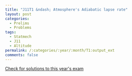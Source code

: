 ```yaml
---
title: "J11T1 &ndash; Atmosphere's Adiabatic lapse rate"
layout: post
categories:
  - Prelims
  - Problems
tags:
  - Statmech
  - J11
  - Altitude
permalink: /:categories/:year/:month/T1:output_ext
comments: false
---
```

<object data="2011J1T.pdf" type="application/pdf" width="100%" height="500"></object>
<div class="message"><a href='https://princetonprelim.com/prelim/26/'>Check for solutions to this year's exam</a></div>